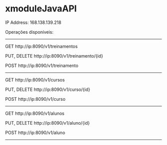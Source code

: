 # xmoduleJavaAPI

IP Address: 168.138.139.218

Operações disponíveis:

-------------------------------------------------------------------

GET http://ip:8090/v1/treinamentos

PUT, DELETE http://ip:8090/v1/treinamento/{id}

POST http://ip:8090/v1/treinamento

-------------------------------------------------------------------

GET http://ip:8090/v1/cursos

PUT, DELETE http://ip:8090/v1/curso/{id}

POST http://ip:8090/v1/curso

-------------------------------------------------------------------

GET http://ip:8090/v1/alunos

PUT, DELETE http://ip:8090/v1/aluno/{id}

POST http://ip:8090/v1/aluno

-------------------------------------------------------------------

